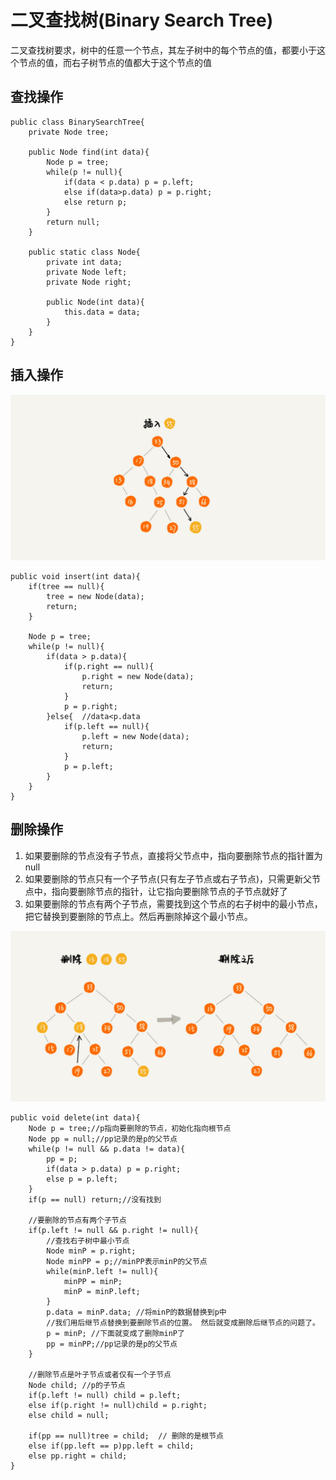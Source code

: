 # 二叉查找树(Binary Search Tree)
二叉查找树要求，树中的任意一个节点，其左子树中的每个节点的值，都要小于这个节点的值，而右子树节点的值都大于这个节点的值  

## 查找操作
```
public class BinarySearchTree{
    private Node tree;

    public Node find(int data){
        Node p = tree;
        while(p != null){
            if(data < p.data) p = p.left;
            else if(data>p.data) p = p.right;
            else return p;
        }
        return null;
    }

    public static class Node{
        private int data;
        private Node left;
        private Node right;

        public Node(int data){
            this.data = data;
        }
    }
}
```

## 插入操作
![](img/二叉查找树的插入.jpg)  

```
public void insert(int data){
    if(tree == null){
        tree = new Node(data);
        return;
    }

    Node p = tree;
    while(p != null){
        if(data > p.data){
            if(p.right == null){
                p.right = new Node(data);
                return;
            }
            p = p.right;
        }else{  //data<p.data
            if(p.left == null){
                p.left = new Node(data);
                return;
            }
            p = p.left;
        }
    }
}
```

## 删除操作
1. 如果要删除的节点没有子节点，直接将父节点中，指向要删除节点的指针置为null
2. 如果要删除的节点只有一个子节点(只有左子节点或右子节点)，只需更新父节点中，指向要删除节点的指针，让它指向要删除节点的子节点就好了
3. 如果要删除的节点有两个子节点，需要找到这个节点的右子树中的最小节点，把它替换到要删除的节点上。然后再删除掉这个最小节点。  

![](img/二叉查找树的删除.jpg)  

```
public void delete(int data){
    Node p = tree;//p指向要删除的节点，初始化指向根节点
    Node pp = null;//pp记录的是p的父节点
    while(p != null && p.data != data){
        pp = p;
        if(data > p.data) p = p.right;
        else p = p.left;
    }
    if(p == null) return;//没有找到

    //要删除的节点有两个子节点
    if(p.left != null && p.right != null){
        //查找右子树中最小节点
        Node minP = p.right;
        Node minPP = p;//minPP表示minP的父节点
        while(minP.left != null){
            minPP = minP;
            minP = minP.left;
        }
        p.data = minP.data; //将minP的数据替换到p中
        //我们用后继节点替换到要删除节点的位置。 然后就变成删除后继节点的问题了。
        p = minP; //下面就变成了删除minP了
        pp = minPP;//pp记录的是p的父节点
    }

    //删除节点是叶子节点或者仅有一个子节点
    Node child; //p的子节点
    if(p.left != null) child = p.left;
    else if(p.right != null)child = p.right;
    else child = null;

    if(pp == null)tree = child;  // 删除的是根节点
    else if(pp.left == p)pp.left = child;
    else pp.right = child;
}
```